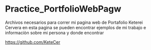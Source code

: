 # Practice_PortfolioWebPagw
Archivos necesarios para correr mi pagina web de Portafolio Keterei Cervera 
en esta pagina se pueden encontrar ejemplos de mi trabajo e informaciòn sobre mi persona y donde encontrar

https://github.com/KeteCer
